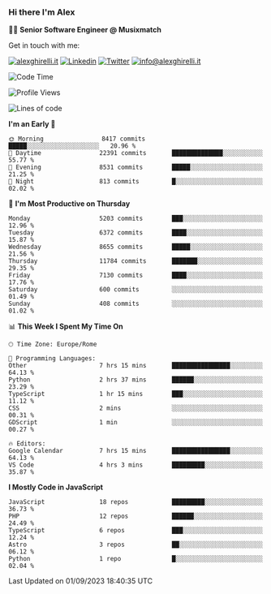 ### Hi there I'm Alex

👨‍💻 __Senior Software Engineer @ Musixmatch__

Get in touch with me:

[![alexghirelli.it](https://img.shields.io/static/v1?label=1gh.dev&message=%20&color=red&logo=&style=flat-square&logoColor=white)](https://1gh.dev/)
[![Linkedin](https://img.shields.io/static/v1?label=Linkedin&message=%20&color=blue&logo=Linkedin&style=flat-square&logoColor=white)](https://linkedin.com/in/alexghirelli)
[![Twitter](https://img.shields.io/static/v1?label=Twitter&message=%20&color=blue&logo=Twitter&style=flat-square&logoColor=white)](https://twitter.com/alexGhirelli)
[![info@alexghirelli.it](https://img.shields.io/static/v1?label=info@alexghirelli.it&message=%20&color=red&logo=gmail&style=flat-square&logoColor=white)](mailto:info@alexghirelli.it)

<!--START_SECTION:waka-->
![Code Time](http://img.shields.io/badge/Code%20Time-7%2C543%20hrs%2036%20mins-blue)

![Profile Views](http://img.shields.io/badge/Profile%20Views-0-blue)

![Lines of code](https://img.shields.io/badge/From%20Hello%20World%20I%27ve%20Written-102.9%20million%20lines%20of%20code-blue)

**I'm an Early 🐤** 

```text
🌞 Morning                8417 commits        █████░░░░░░░░░░░░░░░░░░░░   20.96 % 
🌆 Daytime                22391 commits       ██████████████░░░░░░░░░░░   55.77 % 
🌃 Evening                8531 commits        █████░░░░░░░░░░░░░░░░░░░░   21.25 % 
🌙 Night                  813 commits         █░░░░░░░░░░░░░░░░░░░░░░░░   02.02 % 
```
📅 **I'm Most Productive on Thursday** 

```text
Monday                   5203 commits        ███░░░░░░░░░░░░░░░░░░░░░░   12.96 % 
Tuesday                  6372 commits        ████░░░░░░░░░░░░░░░░░░░░░   15.87 % 
Wednesday                8655 commits        █████░░░░░░░░░░░░░░░░░░░░   21.56 % 
Thursday                 11784 commits       ███████░░░░░░░░░░░░░░░░░░   29.35 % 
Friday                   7130 commits        ████░░░░░░░░░░░░░░░░░░░░░   17.76 % 
Saturday                 600 commits         ░░░░░░░░░░░░░░░░░░░░░░░░░   01.49 % 
Sunday                   408 commits         ░░░░░░░░░░░░░░░░░░░░░░░░░   01.02 % 
```


📊 **This Week I Spent My Time On** 

```text
🕑︎ Time Zone: Europe/Rome

💬 Programming Languages: 
Other                    7 hrs 15 mins       ████████████████░░░░░░░░░   64.13 % 
Python                   2 hrs 37 mins       ██████░░░░░░░░░░░░░░░░░░░   23.29 % 
TypeScript               1 hr 15 mins        ███░░░░░░░░░░░░░░░░░░░░░░   11.12 % 
CSS                      2 mins              ░░░░░░░░░░░░░░░░░░░░░░░░░   00.31 % 
GDScript                 1 min               ░░░░░░░░░░░░░░░░░░░░░░░░░   00.27 % 

🔥 Editors: 
Google Calendar          7 hrs 15 mins       ████████████████░░░░░░░░░   64.13 % 
VS Code                  4 hrs 3 mins        █████████░░░░░░░░░░░░░░░░   35.87 % 
```

**I Mostly Code in JavaScript** 

```text
JavaScript               18 repos            █████████░░░░░░░░░░░░░░░░   36.73 % 
PHP                      12 repos            ██████░░░░░░░░░░░░░░░░░░░   24.49 % 
TypeScript               6 repos             ███░░░░░░░░░░░░░░░░░░░░░░   12.24 % 
Astro                    3 repos             ██░░░░░░░░░░░░░░░░░░░░░░░   06.12 % 
Python                   1 repo              █░░░░░░░░░░░░░░░░░░░░░░░░   02.04 % 
```




 Last Updated on 01/09/2023 18:40:35 UTC
<!--END_SECTION:waka-->
